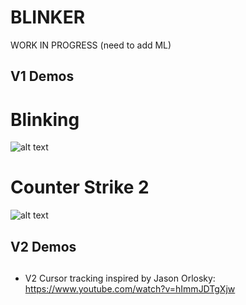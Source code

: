 # BLINKER

WORK IN PROGRESS (need to add ML)

## V1 Demos

# Blinking

![alt text](misc/demo1.gif)

# Counter Strike 2

![alt text](misc/M4.gif)

## V2 Demos

##

- V2 Cursor tracking inspired by Jason Orlosky: https://www.youtube.com/watch?v=hImmJDTgXjw

